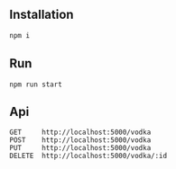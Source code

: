 ## Installation

```bash
npm i
```

## Run

```
npm run start
```

## Api
```
GET     http://localhost:5000/vodka
POST    http://localhost:5000/vodka
PUT     http://localhost:5000/vodka
DELETE  http://localhost:5000/vodka/:id
```

